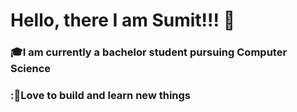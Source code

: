 # Hello, there I am Sumit!!! 👋

### :mortar_board:I am currently a bachelor student pursuing Computer Science
### ::sparkler:Love to build and learn new things 
